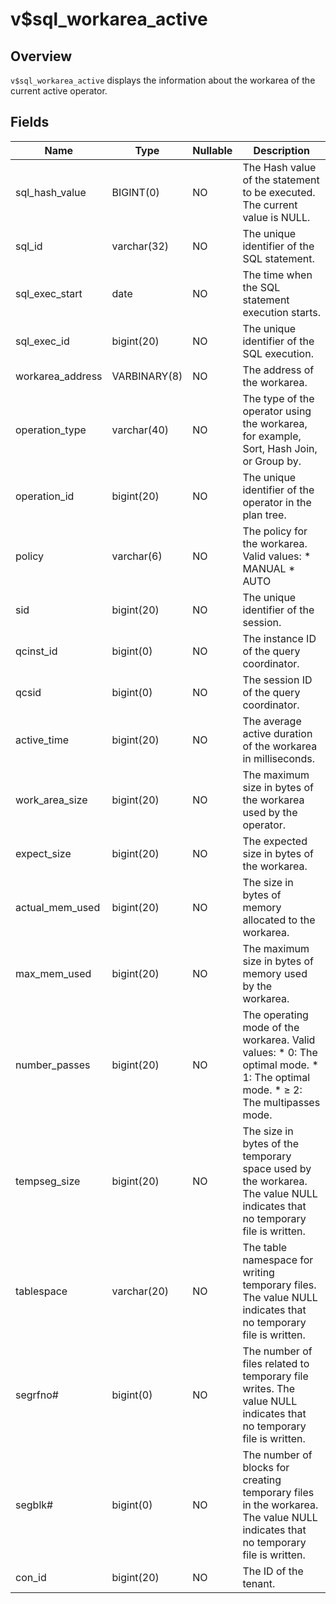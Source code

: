v$sql_workarea_active 
==========================================



Overview 
-----------------

`v$sql_workarea_active` displays the information about the workarea of the current active operator. 

Fields 
---------------



|     **Name**     |   **Type**   | **Nullable** |                                                                                                                             **Description**                                                                                                                             |
|------------------|--------------|--------------|-------------------------------------------------------------------------------------------------------------------------------------------------------------------------------------------------------------------------------------------------------------------------|
| sql_hash_value   | BIGINT(0)    | NO           | The Hash value of the statement to be executed. The current value is NULL.                                                                                                                                                                                              |
| sql_id           | varchar(32)  | NO           | The unique identifier of the SQL statement.                                                                                                                                                                                                                             |
| sql_exec_start   | date         | NO           | The time when the SQL statement execution starts.                                                                                                                                                                                                                       |
| sql_exec_id      | bigint(20)   | NO           | The unique identifier of the SQL execution.                                                                                                                                                                                                                             |
| workarea_address | VARBINARY(8) | NO           | The address of the workarea.                                                                                                                                                                                                                                            |
| operation_type   | varchar(40)  | NO           | The type of the operator using the workarea, for example, Sort, Hash Join, or Group by.                                                                                                                                                                                 |
| operation_id     | bigint(20)   | NO           | The unique identifier of the operator in the plan tree.                                                                                                                                                                                                                 |
| policy           | varchar(6)   | NO           | The policy for the workarea. Valid values: * MANUAL   * AUTO                                                                                                         |
| sid              | bigint(20)   | NO           | The unique identifier of the session.                                                                                                                                                                                                                                   |
| qcinst_id        | bigint(0)    | NO           | The instance ID of the query coordinator.                                                                                                                                                                                                                               |
| qcsid            | bigint(0)    | NO           | The session ID of the query coordinator.                                                                                                                                                                                                                                |
| active_time      | bigint(20)   | NO           | The average active duration of the workarea in milliseconds.                                                                                                                                                                                                            |
| work_area_size   | bigint(20)   | NO           | The maximum size in bytes of the workarea used by the operator.                                                                                                                                                                                                         |
| expect_size      | bigint(20)   | NO           | The expected size in bytes of the workarea.                                                                                                                                                                                                                             |
| actual_mem_used  | bigint(20)   | NO           | The size in bytes of memory allocated to the workarea.                                                                                                                                                                                                                  |
| max_mem_used     | bigint(20)   | NO           | The maximum size in bytes of memory used by the workarea.                                                                                                                                                                                                               |
| number_passes    | bigint(20)   | NO           | The operating mode of the workarea. Valid values: * 0: The optimal mode.   * 1: The optimal mode.   * ≥ 2: The multipasses mode.    |
| tempseg_size     | bigint(20)   | NO           | The size in bytes of the temporary space used by the workarea. The value NULL indicates that no temporary file is written.                                                                                                                                              |
| tablespace       | varchar(20)  | NO           | The table namespace for writing temporary files. The value NULL indicates that no temporary file is written.                                                                                                                                                            |
| segrfno#         | bigint(0)    | NO           | The number of files related to temporary file writes. The value NULL indicates that no temporary file is written.                                                                                                                                                       |
| segblk#          | bigint(0)    | NO           | The number of blocks for creating temporary files in the workarea. The value NULL indicates that no temporary file is written.                                                                                                                                          |
| con_id           | bigint(20)   | NO           | The ID of the tenant.                                                                                                                                                                                                                                                   |


